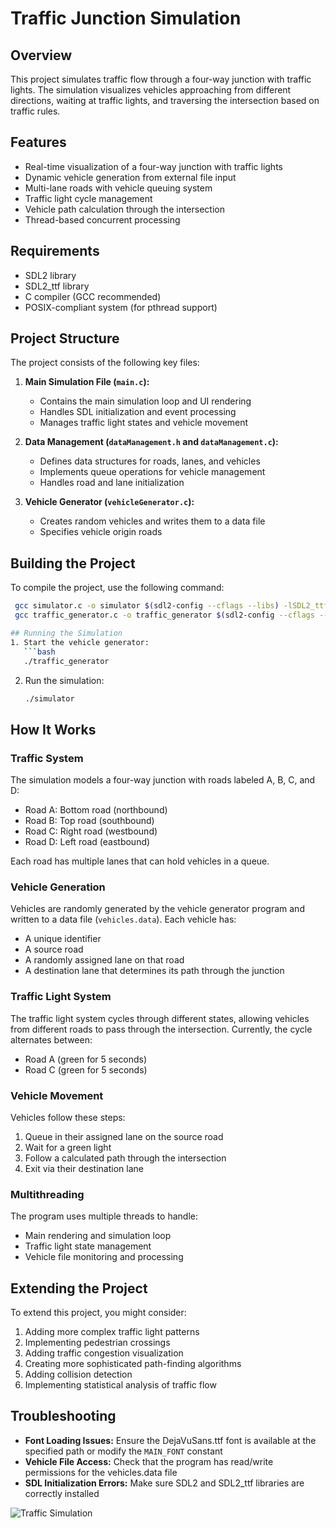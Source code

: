 # Traffic Junction Simulation

## Overview
This project simulates traffic flow through a four-way junction with traffic lights. The simulation visualizes vehicles approaching from different directions, waiting at traffic lights, and traversing the intersection based on traffic rules.

## Features
- Real-time visualization of a four-way junction with traffic lights
- Dynamic vehicle generation from external file input
- Multi-lane roads with vehicle queuing system
- Traffic light cycle management
- Vehicle path calculation through the intersection
- Thread-based concurrent processing

## Requirements
- SDL2 library
- SDL2_ttf library
- C compiler (GCC recommended)
- POSIX-compliant system (for pthread support)

## Project Structure
The project consists of the following key files:

1. **Main Simulation File (`main.c`):**
   - Contains the main simulation loop and UI rendering
   - Handles SDL initialization and event processing
   - Manages traffic light states and vehicle movement

2. **Data Management (`dataManagement.h` and `dataManagement.c`):**
   - Defines data structures for roads, lanes, and vehicles
   - Implements queue operations for vehicle management
   - Handles road and lane initialization

3. **Vehicle Generator (`vehicleGenerator.c`):**
   - Creates random vehicles and writes them to a data file
   - Specifies vehicle origin roads

## Building the Project
To compile the project, use the following command:

```bash
 gcc simulator.c -o simulator $(sdl2-config --cflags --libs) -lSDL2_ttf -lm`$ 
 gcc traffic_generator.c -o traffic_generator $(sdl2-config --cflags --libs) -lSDL2_ttf -lm```

## Running the Simulation
1. Start the vehicle generator:
   ```bash
   ./traffic_generator
   ```

2. Run the simulation:
   ```bash
   ./simulator
   ```

## How It Works

### Traffic System
The simulation models a four-way junction with roads labeled A, B, C, and D:
- Road A: Bottom road (northbound)
- Road B: Top road (southbound)
- Road C: Right road (westbound)
- Road D: Left road (eastbound)

Each road has multiple lanes that can hold vehicles in a queue.

### Vehicle Generation
Vehicles are randomly generated by the vehicle generator program and written to a data file (`vehicles.data`). Each vehicle has:
- A unique identifier
- A source road
- A randomly assigned lane on that road
- A destination lane that determines its path through the junction

### Traffic Light System
The traffic light system cycles through different states, allowing vehicles from different roads to pass through the intersection. Currently, the cycle alternates between:
- Road A (green for 5 seconds)
- Road C (green for 5 seconds)

### Vehicle Movement
Vehicles follow these steps:
1. Queue in their assigned lane on the source road
2. Wait for a green light
3. Follow a calculated path through the intersection
4. Exit via their destination lane

### Multithreading
The program uses multiple threads to handle:
- Main rendering and simulation loop
- Traffic light state management
- Vehicle file monitoring and processing

## Extending the Project
To extend this project, you might consider:
1. Adding more complex traffic light patterns
2. Implementing pedestrian crossings
3. Adding traffic congestion visualization
4. Creating more sophisticated path-finding algorithms
5. Adding collision detection
6. Implementing statistical analysis of traffic flow

## Troubleshooting
- **Font Loading Issues:** Ensure the DejaVuSans.ttf font is available at the specified path or modify the `MAIN_FONT` constant
- **Vehicle File Access:** Check that the program has read/write permissions for the vehicles.data file
- **SDL Initialization Errors:** Make sure SDL2 and SDL2_ttf libraries are correctly installed

![Traffic Simulation](untitled_design.gif)